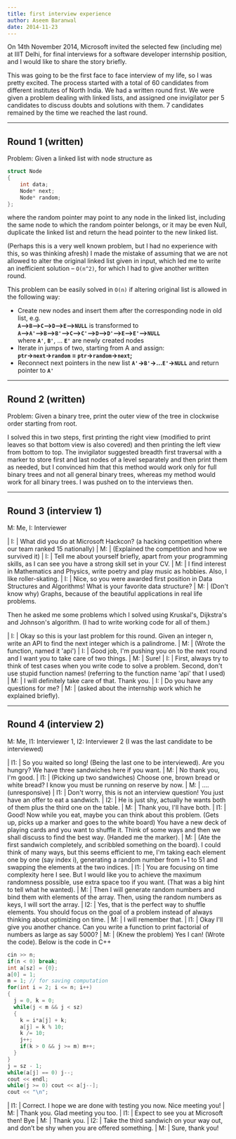 ```yaml
---
title: first interview experience
author: Aseem Baranwal
date: 2014-11-23
---
```


On 14th November 2014, Microsoft invited the selected few (including me) at IIIT Delhi, for final interviews for a software developer internship position, and I would like to share the story briefly.

This was going to be the first face to face interview of my life, so I was pretty excited. The process started with a total of 60 candidates from different institutes of North India. We had a written round first. We were given a problem dealing with linked lists, and assigned one invigilator per 5 candidates to discuss doubts and solutions with them. 7 candidates remained by the time we reached the last round.

---

## Round 1 (written)
Problem: Given a linked list with node structure as
```c
struct Node
{
    int data;
    Node* next;
    Node* random;
};
```

where the random pointer may point to any node in the linked list, including the same node to which the random pointer belongs, or it may be even Null, duplicate the linked list and return the head pointer to the new linked list.

(Perhaps this is a very well known problem, but I had no experience with this, so was thinking afresh) I made the mistake of assuming that we are not allowed to alter the original linked list given in input, which led me to write an inefficient solution – `O(n^2)`, for which I had to give another written round.

This problem can be easily solved in `O(n)` if altering original list is allowed in the following way:

- Create new nodes and insert them after the corresponding node in old list, e.g.<br />
**`A`–>`B`–>`C`–>`D`–>`E`–>`NULL`** is transformed to <br />
**`A`–>`A'`–>`B`–>`B'`–>`C`–>`C'`–>`D`–>`D'`–>`E`–>`E'`–>`NULL`**<br />
where **`A'`**, **`B'`**, … **`E'`** are newly created nodes
- Iterate in jumps of two, starting from A and assign:<br />
**`ptr`->`next`->`random` = `ptr`->`random`->`next`;**
- Reconnect next pointers in the new list **`A'`->`B'`->…`E'`->`NULL`** and return pointer to **`A'`**

---

## Round 2 (written)
Problem: Given a binary tree, print the outer view of the tree in clockwise order starting from root.

I solved this in two steps, first printing the right view (modified to print leaves so that bottom view is also covered) and then printing the left view from bottom to top. The invigilator suggested breadth first traversal with a marker to store first and last nodes of a level separately and then print them as needed, but I convinced him that this method would work only for full binary trees and not all general binary trees, whereas my method would work for all binary trees. I was pushed on to the interviews then.

---

## Round 3 (interview 1)

M: Me, I: Interviewer

| I: | What did you do at Microsoft Hackcon? (a hacking competition where our team ranked 15 nationally)
| M: | (Explained the competition and how we survived it)
| I: | Tell me about yourself briefly, apart from your programming skills, as I can see you have a strong skill set in your CV.
| M: | I find interest in Mathematics and Physics, write poetry and play music as hobbies. Also, I like roller-skating.
| I: | Nice, so you were awarded first position in Data Structures and Algorithms! What is your favorite data structure?
| M: | (Don't know why) Graphs, because of the beautiful applications in real life problems.

Then he asked me some problems which I solved using Kruskal's, Dijkstra's and Johnson's algorithm. (I had to write working code for all of them.)

| I: | Okay so this is your last problem for this round. Given an integer n, write an API to find the next integer which is a palindrome.
| M: | (Wrote the function, named it 'api')
| I: | Good job, I'm pushing you on to the next round and I want you to take care of two things.
| M: | Sure!
| I: | First, always try to think of test cases when you write code to solve a problem. Second, don't use stupid function names! (referring to the function name 'api' that I used)
| M: | I will definitely take care of that. Thank you.
| I: | Do you have any questions for me?
| M: | (asked about the internship work which he explained briefly).

---

## Round 4 (interview 2)

M: Me, I1: Interviewer 1, I2: Interviewer 2
(I was the last candidate to be interviewed)

| I1: | So you waited so long! (Being the last one to be interviewed). Are you hungry? We have three sandwiches here if you want.
| M: | No thank you, I'm good.
| I1: | (Picking up two sandwiches) Choose one, brown bread or white bread? I know you must be running on reserve by now.
| M: | …. (unresponsive)
| I1: | Don't worry, this is not an interview question! You just have an offer to eat a sandwich.
| I2: | He is just shy, actually he wants both of them plus the third one on the table.
| M: | Thank you, I'll have both.
| I1: | Good! Now while you eat, maybe you can think about this problem. (Gets up, picks up a marker and goes to the white board) You have a new deck of playing cards and you want to shuffle it. Think of some ways and then we shall discuss to find the best way. (Handed me the marker).
| M: | (Ate the first sandwich completely, and scribbled something on the board). I could think of many ways, but this seems efficient to me, I'm taking each element one by one (say index i), generating a random number from i+1 to 51 and swapping the elements at the two indices.
| I1: | You are focusing on time complexity here I see. But I would like you to achieve the maximum randomness possible, use extra space too if you want. (That was a big hint to tell what he wanted).
| M: | Then I will generate random numbers and bind them with elements of the array. Then, using the random numbers as keys, I will sort the array.
| I2: | Yes, that is the perfect way to shuffle elements. You should focus on the goal of a problem instead of always thinking about optimizing on time.
| M: | I will remember that.
| I1: | Okay I'll give you another chance. Can you write a function to print factorial of numbers as large as say 5000?
| M: | (Knew the problem) Yes I can! (Wrote the code). Below is the code in C++

```c
cin >> n;
if(n < 0) break;
int a[sz] = {0};
a[0] = 1;
m = 1; // for saving computation
for(int i = 2; i <= n; i++)
{
  j = 0, k = 0;
  while(j < m && j < sz)
  {
    k = i*a[j] + k;
    a[j] = k % 10;
    k /= 10;
    j++;
    if(k > 0 && j >= m) m++;
  }
}
j = sz - 1;
while(a[j] == 0) j--;
cout << endl;
while(j >= 0) cout << a[j--];
cout << "\n";
```

| I1: | Correct. I hope we are done with testing you now. Nice meeting you!
| M: | Thank you. Glad meeting you too.
| I1: | Expect to see you at Microsoft then! Bye
| M: | Thank you.
| I2: | Take the third sandwich on your way out, and don’t be shy when you are offered something.
| M: | Sure, thank you!
